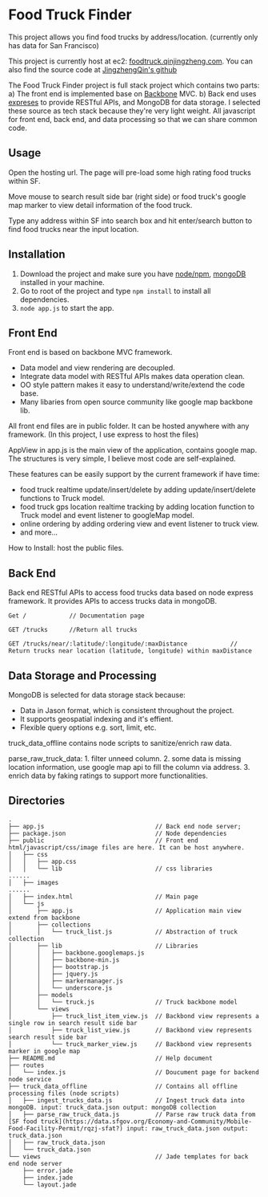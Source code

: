 Food Truck Finder
=================

This project allows you find food trucks by address/location. (currently only has data for San Francisco)

This project is currently host at ec2: [foodtruck.qinjingzheng.com](http://foodtruck.qinjingzheng.com). You can also find the source code at [JingzhengQin's github](https://github.com/JingzhengQin/food_truck)

The Food Truck Finder project is full stack project which contains two parts: a) The front end is implemented base on [Backbone](http://backbonejs.org/) MVC. b) Back end uses [expreses](http://expressjs.com/) to provide RESTful APIs, and MongoDB for data storage. I selected these source as tech stack because they're very light weight. All javascript for front end, back end, and data processing so that we can share common code.

Usage
-----

Open the hosting url. The page will pre-load some high rating food trucks within SF. 

Move mouse to search result side bar (right side) or food truck's google map marker to view detail information of the food truck.

Type any address within SF into search box and hit enter/search button to find food trucks near the input location.

Installation
------------
1. Download the project and make sure you have [node/npm](https://www.digitalocean.com/community/tutorials/how-to-install-express-a-node-js-framework-and-set-up-socket-io-on-a-vps), [mongoDB](https://www.mongodb.org/) installed in your machine.
2. Go to root of the project and type `npm install` to install all dependencies.
3. `node app.js` to start the app.

Front End
---------
Front end is based on backbone MVC framework. 
* Data model and view rendering are decoupled.
* Integrate data model with RESTful APIs makes data operation clean.
* OO style pattern makes it easy to understand/write/extend the code base.
* Many libaries from open source community like google map backbone lib.

All front end files are in public folder. It can be hosted anywhere with any framework. (In this project, I use express to host the files)

AppView in app.js is the main view of the application, contains google map. The structures is very simple, I believe most code are self-explained.

These features can be easily support by the current framework if have time:
* food truck realtime update/insert/delete by adding update/insert/delete functions to Truck model.
* food truck gps location realtime tracking by adding location function to Truck model and event listener to googleMap model.
* online ordering by adding ordering view and event listener to truck view.
* and more...

How to Install: host the public files.

Back End
--------
Back end RESTful APIs to access food trucks data based on node express framework.
It provides APIs to access trucks data in mongoDB.
```
Get /            // Documentation page

GET /trucks      //Return all trucks

GET /trucks/near/:latitude/:longitude/:maxDistance            // Return trucks near location (latitude, longitude) within maxDistance
```

Data Storage and Processing
---------------------------
MongoDB is selected for data storage stack because:
* Data in Jason format, which is consistent throughout the project.
* It supports geospatial indexing and it's effient.
* Flexible query options e.g. sort, limit, etc.
 
truck_data_offline contains node scripts to sanitize/enrich raw data.

parse_raw_truck_data:
    1. filter unneed column.
    2. some data is missing location information, use google map api to fill the column via address. 
    3. enrich data by faking ratings to support more functionalities.


Directories
-----------
```
.
├── app.js                               // Back end node server;
├── package.json                         // Node dependencies
├── public                               // Front end html/javascript/css/image files are here. It can be host anywhere.
│   ├── css
│   │   ├── app.css
│   │   └── lib                          // css libraries
......
│   ├── images
......
│   ├── index.html                       // Main page
│   └── js
│       ├── app.js                       // Application main view extend from backbone
│       ├── collections
│       │   └── truck_list.js            // Abstraction of truck collection
│       ├── lib                          // Libraries
│       │   ├── backbone.googlemaps.js
│       │   ├── backbone-min.js
│       │   ├── bootstrap.js
│       │   ├── jquery.js
│       │   ├── markermanager.js
│       │   └── underscore.js
│       ├── models
│       │   └── truck.js                 // Truck backbone model
│       └── views
│           ├── truck_list_item_view.js  // Backbond view represents a single row in search result side bar  
│           ├── truck_list_view.js       // Backbond view represents search result side bar
│           └── truck_marker_view.js     // Backbond view represents marker in google map
├── README.md                            // Help document
├── routes
│   └── index.js                         // Doucument page for backend node service
├── truck_data_offline                   // Contains all offline processing files (node scripts)
│   ├── ingest_trucks_data.js            // Ingest truck data into mongoDB. input: truck_data.json output: mongoDB collection
│   ├── parse_raw_truck_data.js          // Parse raw truck data from [SF food truck](https://data.sfgov.org/Economy-and-Community/Mobile-Food-Facility-Permit/rqzj-sfat?) input: raw_truck_data.json output: truck_data.json
│   ├── raw_truck_data.json
│   └── truck_data.json
└── views                                // Jade templates for back end node server
    ├── error.jade
    ├── index.jade
    └── layout.jade
```

